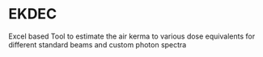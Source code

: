 # EKDEC
Excel based Tool to estimate the air kerma to various dose equivalents for different standard beams and custom photon spectra
